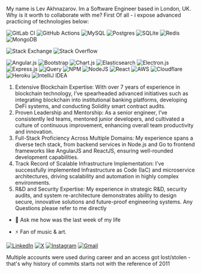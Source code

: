 My name is Lev Akhnazarov. 
Im a Software Engineer based in London, UK.
Why is it worth to collaborate with me?
First Of all - i expose advanced practicing of technologies below:

  
![GitLab CI](https://img.shields.io/badge/gitlab%20ci-%23181717.svg?style=for-the-badge&logo=gitlab&logoColor=white)
![GitHub Actions](https://img.shields.io/badge/github%20actions-%232671E5.svg?style=for-the-badge&logo=githubactions&logoColor=white)
![MySQL](https://img.shields.io/badge/mysql-4479A1.svg?style=for-the-badge&logo=mysql&logoColor=white)
![Postgres](https://img.shields.io/badge/postgres-%23316192.svg?style=for-the-badge&logo=postgresql&logoColor=white)
![SQLite](https://img.shields.io/badge/sqlite-%2307405e.svg?style=for-the-badge&logo=sqlite&logoColor=white)
![Redis](https://img.shields.io/badge/redis-%23DD0031.svg?style=for-the-badge&logo=redis&logoColor=white)
![MongoDB](https://img.shields.io/badge/MongoDB-%234ea94b.svg?style=for-the-badge&logo=mongodb&logoColor=white)

![Stack Exchange](https://img.shields.io/badge/StackExchange-%23ffffff.svg?style=for-the-badge&logo=StackExchange)
![Stack Overflow](https://img.shields.io/badge/-Stackoverflow-FE7A16?style=for-the-badge&logo=stack-overflow&logoColor=white)

![Angular.js](https://img.shields.io/badge/angular.js-%23E23237.svg?style=for-the-badge&logo=angularjs&logoColor=white)
![Bootstrap](https://img.shields.io/badge/bootstrap-%238511FA.svg?style=for-the-badge&logo=bootstrap&logoColor=white)
![Chart.js](https://img.shields.io/badge/chart.js-F5788D.svg?style=for-the-badge&logo=chart.js&logoColor=white)
![Elasticsearch](https://img.shields.io/badge/elasticsearch-%230377CC.svg?style=for-the-badge&logo=elasticsearch&logoColor=white)
![Electron.js](https://img.shields.io/badge/Electron-191970?style=for-the-badge&logo=Electron&logoColor=white)
![Express.js](https://img.shields.io/badge/express.js-%23404d59.svg?style=for-the-badge&logo=express&logoColor=%2361DAFB)
![jQuery](https://img.shields.io/badge/jquery-%230769AD.svg?style=for-the-badge&logo=jquery&logoColor=white)
![NPM](https://img.shields.io/badge/NPM-%23CB3837.svg?style=for-the-badge&logo=npm&logoColor=white)
![NodeJS](https://img.shields.io/badge/node.js-6DA55F?style=for-the-badge&logo=node.js&logoColor=white)
![React](https://img.shields.io/badge/react-%2320232a.svg?style=for-the-badge&logo=react&logoColor=%2361DAFB)
![AWS](https://img.shields.io/badge/AWS-%23FF9900.svg?style=for-the-badge&logo=amazon-aws&logoColor=white)
![Cloudflare](https://img.shields.io/badge/Cloudflare-F38020?style=for-the-badge&logo=Cloudflare&logoColor=white)
![Heroku](https://img.shields.io/badge/heroku-%23430098.svg?style=for-the-badge&logo=heroku&logoColor=white)
![IntelliJ IDEA](https://img.shields.io/badge/IntelliJIDEA-000000.svg?style=for-the-badge&logo=intellij-idea&logoColor=white)



1.	Extensive Blockchain Expertise: With over 7 years of experience in blockchain technology, I’ve spearheaded advanced initiatives such as integrating blockchain into institutional banking platforms, developing DeFi systems, and conducting Solidity smart contract audits.
  2.	Proven Leadership and Mentorship: As a senior engineer, I’ve consistently led teams, mentored junior developers, and cultivated a culture of continuous improvement, enhancing overall team productivity and innovation.
  3.	Full-Stack Proficiency Across Multiple Domains: My experience spans a diverse tech stack, from backend services in Node.js and Go to frontend frameworks like AngularJS and ReactJS, ensuring well-rounded development capabilities.
  4.	Track Record of Scalable Infrastructure Implementation: I’ve successfully implemented Infrastructure as Code (IaC) and microservice architectures, driving scalability and automation in highly complex environments.
  5.	R&D and Security Expertise: My experience in strategic R&D, security audits, and system re-architecture demonstrates ability to design secure, innovative solutions and future-proof engineering systems.
Any Questions please refer to me directly

- 💬 Ask me how was the last week of my life

- ⚡ Fan of music & art.

[![LinkedIn](https://img.shields.io/badge/linkedin-%230077B5.svg?style=for-the-badge&logo=linkedin&logoColor=white)](https://www.linkedin.com/in/levakhnazarov/)
[![X](https://img.shields.io/badge/X-%23000000.svg?style=for-the-badge&logo=X&logoColor=white)](https://twitter.com/LAkhnazaro47040)
[![Instagram](https://img.shields.io/badge/Instagram-%23E4405F.svg?style=for-the-badge&logo=Instagram&logoColor=white)](https://instagram.com/levadestroy)
[![Gmail](https://img.shields.io/badge/Gmail-D14836?style=for-the-badge&logo=gmail&logoColor=white)](mailto:levakhnazarov@gmail.com)

Multiple accounts were used during career and an access got lost/stolen - that's why history of commits starts not with the reference of 2011
<!--

- 🔭 I’m currently working on ...
- 🌱 I’m currently learning ...
- 👯 I’m looking to collaborate on ...
- 🤔 I’m looking for help with ...
- 💬 Ask me about ...
- 📫 How to reach me: ...
-->
